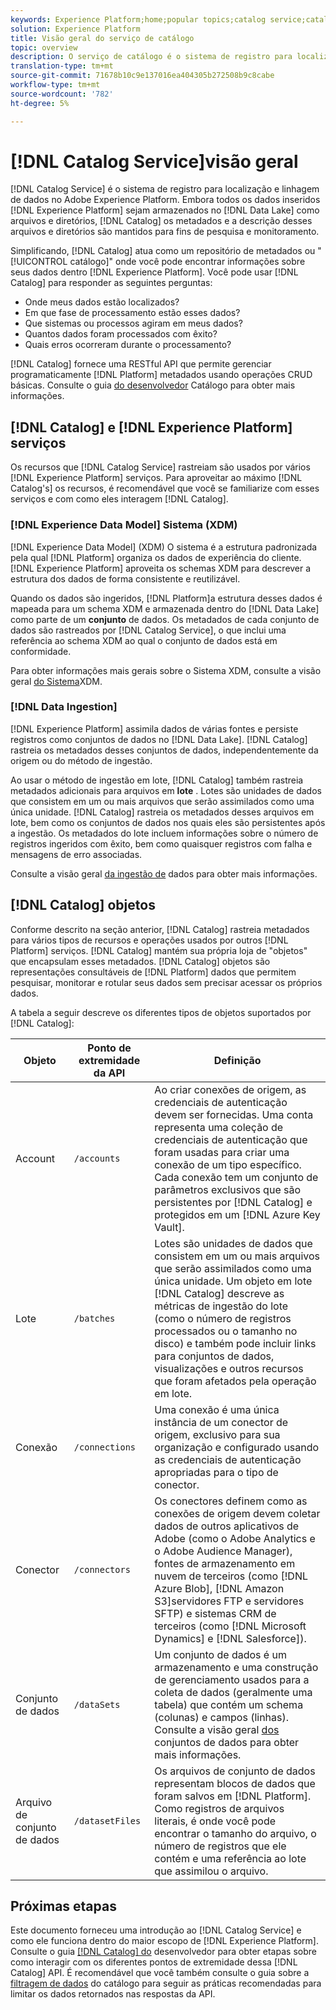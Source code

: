 ```yaml
---
keywords: Experience Platform;home;popular topics;catalog service;catalog;Catalog service;data location;Data Location;Data management;data management;Lineage;lineage;Catalog;enable dataset
solution: Experience Platform
title: Visão geral do serviço de catálogo
topic: overview
description: O serviço de catálogo é o sistema de registro para localização e linhagem de dados no Adobe Experience Platform. Enquanto todos os dados ingeridos no Experience Platform são armazenados no Data Lake como arquivos e diretórios, o Catálogo armazena os metadados e a descrição desses arquivos e diretórios para fins de pesquisa e monitoramento.
translation-type: tm+mt
source-git-commit: 71678b10c9e137016ea404305b272508b9c8cabe
workflow-type: tm+mt
source-wordcount: '782'
ht-degree: 5%

---
```



# [!DNL Catalog Service]visão geral

[!DNL Catalog Service] é o sistema de registro para localização e linhagem de dados no Adobe Experience Platform. Embora todos os dados inseridos [!DNL Experience Platform] sejam armazenados no [!DNL Data Lake] como arquivos e diretórios, [!DNL Catalog] os metadados e a descrição desses arquivos e diretórios são mantidos para fins de pesquisa e monitoramento.

Simplificando, [!DNL Catalog] atua como um repositório de metadados ou &quot;[!UICONTROL catálogo]&quot; onde você pode encontrar informações sobre seus dados dentro [!DNL Experience Platform]. Você pode usar [!DNL Catalog] para responder as seguintes perguntas:

* Onde meus dados estão localizados?
* Em que fase de processamento estão esses dados?
* Que sistemas ou processos agiram em meus dados?
* Quantos dados foram processados com êxito?
* Quais erros ocorreram durante o processamento?

[!DNL Catalog] fornece uma RESTful API que permite gerenciar programaticamente [!DNL Platform] metadados usando operações CRUD básicas. Consulte o guia [do desenvolvedor](api/getting-started.md) Catálogo para obter mais informações.

## [!DNL Catalog] e [!DNL Experience Platform] serviços

Os recursos que [!DNL Catalog Service] rastreiam são usados por vários [!DNL Experience Platform] serviços. Para aproveitar ao máximo [!DNL Catalog's] os recursos, é recomendável que você se familiarize com esses serviços e com como eles interagem [!DNL Catalog].

### [!DNL Experience Data Model] Sistema (XDM)

[!DNL Experience Data Model] (XDM) O sistema é a estrutura padronizada pela qual [!DNL Platform] organiza os dados de experiência do cliente. [!DNL Experience Platform] aproveita os schemas XDM para descrever a estrutura dos dados de forma consistente e reutilizável.

Quando os dados são ingeridos, [!DNL Platform]a estrutura desses dados é mapeada para um schema XDM e armazenada dentro do [!DNL Data Lake] como parte de um **conjunto** de dados. Os metadados de cada conjunto de dados são rastreados por [!DNL Catalog Service], o que inclui uma referência ao schema XDM ao qual o conjunto de dados está em conformidade.

Para obter informações mais gerais sobre o Sistema XDM, consulte a visão geral [do Sistema](../xdm/home.md)XDM.

### [!DNL Data Ingestion]

[!DNL Experience Platform] assimila dados de várias fontes e persiste registros como conjuntos de dados no [!DNL Data Lake]. [!DNL Catalog] rastreia os metadados desses conjuntos de dados, independentemente da origem ou do método de ingestão.

Ao usar o método de ingestão em lote, [!DNL Catalog] também rastreia metadados adicionais para arquivos em **lote** . Lotes são unidades de dados que consistem em um ou mais arquivos que serão assimilados como uma única unidade. [!DNL Catalog] rastreia os metadados desses arquivos em lote, bem como os conjuntos de dados nos quais eles são persistentes após a ingestão. Os metadados do lote incluem informações sobre o número de registros ingeridos com êxito, bem como quaisquer registros com falha e mensagens de erro associadas.

Consulte a visão geral [da ingestão de](../ingestion/home.md) dados para obter mais informações.

## [!DNL Catalog] objetos

Conforme descrito na seção anterior, [!DNL Catalog] rastreia metadados para vários tipos de recursos e operações usados por outros [!DNL Platform] serviços. [!DNL Catalog] mantém sua própria loja de &quot;objetos&quot; que encapsulam esses metadados. [!DNL Catalog] objetos são representações consultáveis de [!DNL Platform] dados que permitem pesquisar, monitorar e rotular seus dados sem precisar acessar os próprios dados.

A tabela a seguir descreve os diferentes tipos de objetos suportados por [!DNL Catalog]:

| Objeto | Ponto de extremidade da API | Definição |
|---|---|---|
| Account | `/accounts` | Ao criar conexões de origem, as credenciais de autenticação devem ser fornecidas. Uma conta representa uma coleção de credenciais de autenticação que foram usadas para criar uma conexão de um tipo específico. Cada conexão tem um conjunto de parâmetros exclusivos que são persistentes por [!DNL Catalog] e protegidos em um [!DNL Azure Key Vault]. |
| Lote | `/batches` | Lotes são unidades de dados que consistem em um ou mais arquivos que serão assimilados como uma única unidade. Um objeto em lote [!DNL Catalog] descreve as métricas de ingestão do lote (como o número de registros processados ou o tamanho no disco) e também pode incluir links para conjuntos de dados, visualizações e outros recursos que foram afetados pela operação em lote. |
| Conexão | `/connections` | Uma conexão é uma única instância de um conector de origem, exclusivo para sua organização e configurado usando as credenciais de autenticação apropriadas para o tipo de conector. |
| Conector | `/connectors` | Os conectores definem como as conexões de origem devem coletar dados de outros aplicativos de Adobe (como o Adobe Analytics e o Adobe Audience Manager), fontes de armazenamento em nuvem de terceiros (como [!DNL Azure Blob], [!DNL Amazon S3]servidores FTP e servidores SFTP) e sistemas CRM de terceiros (como [!DNL Microsoft Dynamics] e [!DNL Salesforce]). |
| Conjunto de dados | `/dataSets` | Um conjunto de dados é um armazenamento e uma construção de gerenciamento usados para a coleta de dados (geralmente uma tabela) que contém um schema (colunas) e campos (linhas). Consulte a visão geral [dos](./datasets/overview.md) conjuntos de dados para obter mais informações. |
| Arquivo de conjunto de dados | `/datasetFiles` | Os arquivos de conjunto de dados representam blocos de dados que foram salvos em [!DNL Platform]. Como registros de arquivos literais, é onde você pode encontrar o tamanho do arquivo, o número de registros que ele contém e uma referência ao lote que assimilou o arquivo. |

## Próximas etapas

Este documento forneceu uma introdução ao [!DNL Catalog Service] e como ele funciona dentro do maior escopo de [!DNL Experience Platform]. Consulte o guia [[!DNL Catalog] do](api/getting-started.md) desenvolvedor para obter etapas sobre como interagir com os diferentes pontos de extremidade dessa [!DNL Catalog] API. É recomendável que você também consulte o guia sobre a [filtragem de dados](api/filter-data.md) do catálogo para seguir as práticas recomendadas para limitar os dados retornados nas respostas da API.